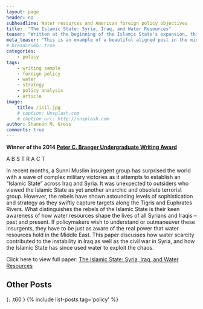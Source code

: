 ```yaml
---
layout: page
header: no
subheadline: Water resources and American foreign policy objectives
title:  "The Islamic State: Syria, Iraq, and Water Resources"
teaser: "Written at the beginning of the Islamic State's expansion, this paper explores the connection between rising social and political tensions in the MENA region and environmental factors."
meta_teaser: "This is an example of a beautiful aligned post in the middle. There is no sidebar to distract the reader. The difference to the Page-Template is, that you find meta-information at the bottom of the post."
# breadcrumb: true
categories:
    - policy
tags:
    - writing sample
    - foreign policy
    - water
    - strategy
    - policy analysis
    - article
image:
    title: /isil.jpg
    # caption: Unsplash.com
    # caption_url: http://unsplash.com
author: Shannon M. Gross
comments: true
---
```

__Winner of the 2014 [Peter C. Braeger Undergraduate Writing Award](https://www.gannon.edu/Academic-Offerings/Humanities-Education-and-Social-Sciences/Undergraduate/English/Writing-Contests/)__

A B S T R A C T

In recent months, a Sunni Muslim insurgent group has surprised the world with a wave of complex military victories as it attempts to establish an “Islamic State” across Iraq and Syria. It was unexpected to outsiders who viewed the Islamic State as yet another anarchic and obsolete terrorist group. However, the rebels have shown astounding levels of sophistication and strategy as they swiftly capture targets along the Tigris and Euphrates Rivers. What distinguishes the rebels of the Islamic State is their keen awareness of how water resources shape the lives of all Syrians and Iraqis – past and present. If policymakers wish to understand or outmaneuver these insurgents, they have to be just as aware of the real power that water resources hold in the Middle East. This paper discusses how water scarcity contributed to the instability in Iraq as well as the civil war in Syria, and how the Islamic State has since used water to exploit the chaos.

Click here to view full paper: [The Islamic State: Syria, Iraq, and Water Resources](https://github.com/shannongross/shannongross.github.io/blob/master/pdfs/isil.pdf)

## Other Posts
{: .t60 }
{% include list-posts tag='policy' %}

